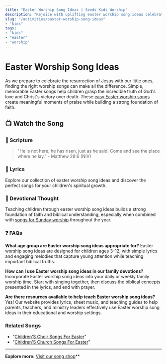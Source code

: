 ```yaml
---
title: "Easter Worship Song Ideas | Seeds Kids Worship"
description: "Rejoice with uplifting easter worship song ideas celebrating Jesus' resurrection. Easter worship resources for kids and Sunday school."
slug: "/activities/easter-worship-song-ideas"
- "kids"
tags:
- "kids"
- "easter"
- "worship"
---
```


# Easter Worship Song Ideas

As we prepare to celebrate the resurrection of Jesus with our little ones, finding the right worship songs can make all the difference. Simple, memorable Easter songs help children grasp the incredible truth of God's love and Christ's victory over death. These [easy Easter worship songs](/activities/easy-easter-worship-songs/) create meaningful moments of praise while building a strong foundation of faith.

## 📺 Watch the Song

### 📖 Scripture

> "He is not here; he has risen, just as he said. Come and see the place where he lay." - Matthew 28:6 (NIV)

### 🎵 Lyrics

Explore our collection of easter worship song ideas and discover the perfect songs for your children's spiritual growth.

### 💬 Devotional Thought

Teaching children through easter worship song ideas builds a strong foundation of faith and biblical understanding, especially when combined with [songs for Sunday worship](/songs/songs-for-sunday-worship/) throughout the year.

### ❓ FAQs

**What age group are Easter worship song ideas appropriate for?**
Easter worship song ideas are designed for children ages 3-12, with simple lyrics and engaging melodies that capture young attention while teaching important biblical truths.

**How can I use Easter worship song ideas in our family devotions?**
Incorporate Easter worship song ideas into your daily or weekly family worship time. Start with singing together, then discuss the biblical concepts presented in the lyrics, and end with prayer.

**Are there resources available to help teach Easter worship song ideas?**
Yes! Our website provides lyrics, sheet music, and teaching guides to help parents, teachers, and ministry leaders effectively use Easter worship song ideas in their educational and worship settings.

### Related Songs

- "[Children'S Choir Songs For Easter](/activities/children-s-choir-songs-for-easter/)"
- "[Children'S Church Songs For Easter](/activities/children-s-church-songs-for-easter/)"

---

**Explore more:** [Visit our song shop](https://seedskidsworship.com/shop)**

<!-- Schema Markup -->

<script type="application/ld+json">
{
  "@context": "https://schema.org",
  "@type": "MusicRecording",
  "name": "easter worship song ideas",
  "byArtist": {
    "@type": "MusicGroup",
    "name": "Seeds Kids Worship"
  },
  "isFamilyFriendly": true,
  "url": "https://seedskidsworship.com/activities/easter-worship-song-ideas/"
}
</script>

<script type="application/ld+json">
{
  "@context": "https://schema.org",
  "@type": "FAQPage",
  "mainEntity": [
    
    {
      "@type": "Question",
      "name": "How can easter worship song ideas benefit my child's spiritual growth?",
      "acceptedAnswer": {
        "@type": "Answer",
        "text": "Easter Worship Song Ideas helps children develop a love for worship while learning biblical truths through engaging melodies and meaningful lyrics."
      }
    },
    
    {
      "@type": "Question",
      "name": "How can easter worship song ideas benefit my child's spiritual growth?",
      "acceptedAnswer": {
        "@type": "Answer",
        "text": "Easter Worship Song Ideas helps children develop a love for worship while learning biblical truths through engaging melodies and meaningful lyrics."
      }
    },
    
    {
      "@type": "Question",
      "name": "How can easter worship song ideas benefit my child's spiritual growth?",
      "acceptedAnswer": {
        "@type": "Answer",
        "text": "Easter Worship Song Ideas helps children develop a love for worship while learning biblical truths through engaging melodies and meaningful lyrics."
      }
    }
    
  ]
}
</script>